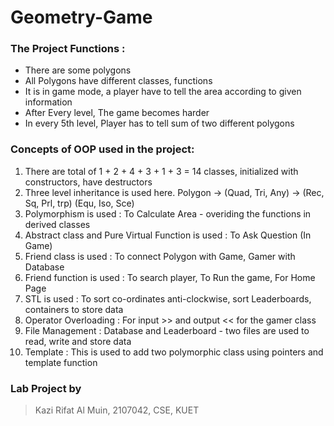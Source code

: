 # Geometry-Game
### The Project Functions :
- There are some polygons
- All Polygons have different classes, functions
- It is in game mode, a player have to tell the area according to given information
- After Every level, The game becomes harder
- In every 5th level, Player has to tell sum of two different polygons

### Concepts of OOP used in the project:
1. There are total of 1 + 2 + 4 + 3 + 1 + 3 = 14 classes, initialized with constructors, have destructors
2. Three level inheritance is used here. Polygon -> (Quad, Tri, Any) -> (Rec, Sq, Prl, trp) (Equ, Iso, Sce)
3. Polymorphism is used : To Calculate Area - overiding the functions in derived classes
4. Abstract class and Pure Virtual Function is used : To Ask Question (In Game)
5. Friend class is used : To connect Polygon with Game, Gamer with Database
6. Friend function is used : To search player, To Run the game, For Home Page
7. STL is used : To sort co-ordinates anti-clockwise, sort Leaderboards, containers to store data
8. Operator Overloading : For input >> and output << for the gamer class
9. File Management : Database and Leaderboard - two files are used to read, write and store data
10. Template : This is used to add two polymorphic class using pointers and template function

### Lab Project by 
> Kazi Rifat Al Muin, 2107042, CSE, KUET
